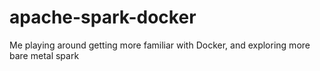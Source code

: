 # apache-spark-docker
Me playing around getting more familiar with Docker, and exploring more bare metal spark
